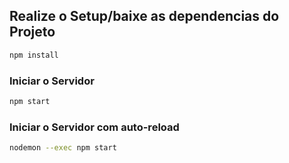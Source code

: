##   Realize o Setup/baixe as dependencias do Projeto

```sh
npm install
```

### Iniciar o Servidor

```sh
npm start
```

### Iniciar o Servidor com auto-reload

```sh
nodemon --exec npm start
```
